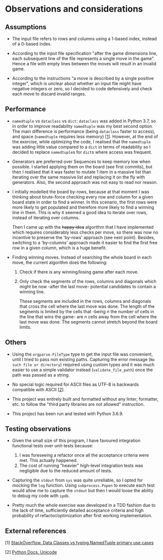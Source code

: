 # Observations and considerations

## Assumptions

* The input file refers to rows and columns using a 1-based index, instead of a
  0-based index.

* According to the input file specification "after the game dimensions line,
  each subsequent line of the file represents a single move in the game".
  Hence a file with empty lines between the moves will result in an invalid
  game.

* According to the instructions "a move is described by a single positive
  integer", which is unclear about whether an input file might have negative
  integers or zero, so I decided to code defensively and check each move to
  discard invalid ranges.

## Performance

* `namedtuple` vs `dataclass` vs `dict`: `dataclass` was added in Python 3.7,
  so in order to improve readability `namedtuple` was my best second option.
  The main difference is performance (being `dataclass` faster to access), and
  space (`namedtuple` requires less memory) [[1][1]]. However, at the end of
  the exercise, while optimizing the code, I realised that the `namedtuple` was
  adding little value compared to a `dict` in terms of readability so I decided
  to replace `namedtuple`s for `dict`s where access was frequent.

* Generators are preferred over Sequences to keep memory low when possible. I
  started applying them on the board (see first commits), but then I realised
  that it was faster to mutate 1 item in a massive list than iterating over the
  same massive list and replacing it on the fly with generators. Also, the
  second approach was not easy to read nor reason.

* I initially modelled the board by-rows, because at that moment I was thinking
  about brute-force checking every row and column for a given board state in
  order to find a winner. In this scenario, the first rows were more likely to
  get populated and therefore more likely to find a winning line in them. This
  is why it seemed a good idea to iterate over rows, instead of iterating over
  columns.
  
  Then I came up with the ~~happy idea~~ algorithm that I have implemented
  which requires considerably less checks per move, so there was now no
  incentive to preserve the 'by-rows' approach (see next point). Besides,
  switching to a 'by-columns' approach made it easier to find the first free
  row in a given column, which is a huge benefit. 

* Finding winning moves. Instead of searching the whole board in each move, the
  current algorithm does the following:

  1. Check if there is any winning/losing game after each move.

  2. Only check the segments of the rows, columns and diagonals which might be
     now -after the last move- potential candidates to contain a winning line.

     These segments are included in the rows, columns and diagonals that cross
     the cell where the last move was done. The length of the segments is
     limited by the cells that -being _n_ the number of cells in the line that
     wins the game- are _n_ cells away from the cell where the last move was
     done. The segments cannot stretch beyond the board limits.

## Others

* Using the `argparse.FileType` type to get the input file was convenient,
  until I tried to pass non existing paths. Capturing the error message
  (`No such file or directory`) required using custom types and it was much
  easier to use a simple validator instead (`validate_file_path`) once the path
  was passed as a string.

* No special logic required for ASCII files as UTF-8 is backwards compatible
  with ASCII [[2][2]].

* This project was entirely built and formatted without any linter, formatter,
  etc. to follow the "third party libraries are not allowed" instruction.

* This project has been run and tested with Python 3.6.9.

## Testing observations

* Given the small size of this program, I have favoured integration functional
  tests over unit-tests because:

    1. I was foreseeing a refactor once all the acceptance criteria were met.
       This actually happened.
    2. The cost of running "heavier" high-level integration tests was
       negligible due to the reduced amount of tests.

* Capturing the `stdout` from `sys` was quite unreliable, so I opted for
  mocking the `log` function. Using `subprocess.Popen` to execute each test
  would allow me to capture the `stdout` but then I would loose the ability to
  debug my code with `ipdb`.

* Pretty much the whole exercise was developed in a TDD fashion due to the lack
  of time, sufficiently detailed acceptance criteria and high probability of
  refactor/optimization after first working implementation.

## External references

\[1] [StackOverflow. Data Classes vs typing.NamedTuple primary use cases][1]

\[2] [Python Docs. Unicode][2]

[1]: https://stackoverflow.com/questions/51671699/data-classes-vs-typing-namedtuple-primary-use-cases
[2]: https://docs.python.org/3/howto/unicode.html
